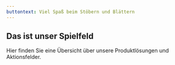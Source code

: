 ```yaml
---
buttontext: Viel Spaß beim Stöbern und Blättern
---
```


## Das ist unser Spielfeld

Hier finden Sie eine Übersicht über unsere Produktlösungen und Aktionsfelder.
